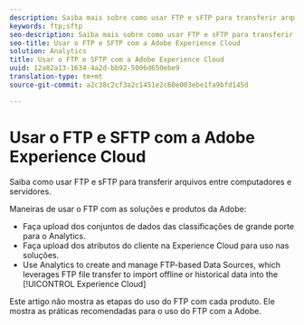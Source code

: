 ```yaml
---
description: Saiba mais sobre como usar FTP e sFTP para transferir arquivos entre computadores e servidores.
keywords: ftp;sftp
seo-description: Saiba mais sobre como usar FTP e sFTP para transferir arquivos entre computadores e servidores.
seo-title: Usar o FTP e SFTP com a Adobe Experience Cloud
solution: Analytics
title: Usar o FTP e SFTP com a Adobe Experience Cloud
uuid: 12a82a13-1634-4a2d-bb92-5006d650ebe9
translation-type: tm+mt
source-git-commit: a2c38c2cf3a2c1451e2c60e003ebe1fa9bfd145d

---
```



# Usar o FTP e SFTP com a Adobe Experience Cloud

Saiba como usar FTP e sFTP para transferir arquivos entre computadores e servidores.

Maneiras de usar o FTP com as soluções e produtos da Adobe:

* Faça upload dos conjuntos de dados das classificações de grande porte para o Analytics.
* Faça upload dos atributos do cliente na Experience Cloud para uso nas soluções.
* Use Analytics to create and manage FTP-based Data Sources, which leverages FTP file transfer to import offline or historical data into the [!UICONTROL Experience Cloud]

Este artigo não mostra as etapas do uso do FTP com cada produto. Ele mostra as práticas recomendadas para o uso do FTP com a Adobe.
